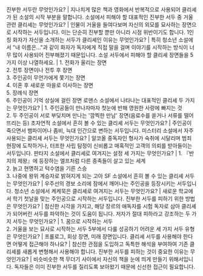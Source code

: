 진부한 서두란 무엇인가요?	| 지나치게 많은 책과 영화에서 반복적으로 사용되어 클리셰가 된 소설의 시작 부분을 말합니다.
소설에서 피해야 할 대표적인 진부한 서두 중 거울 관련 클리셰는 무엇인가요?	| 인물이 거울을 들여다보며 자신의 외모를 묘사하는 장면으로 시작하는 서두입니다. 이는 단순히 진부할 뿐만 아니라 시점 위반이기도 합니다.
1인칭 화자가 자신을 소개하는 서두가 클리셰인 이유는 무엇인가요?	| 특히 청소년 소설에서 "내 이름은..."과 같이 화자가 독자에게 직접 말을 걸며 이야기를 시작하는 방식이 너무 많이 사용되어 진부해졌기 때문입니다.
소설 서두에서 피해야 할 클리셰 장면들을 5가지 이상 나열하세요.	| 1. 전화가 울리는 장면<br/>2. 전투 장면이나 전투 후 장면<br/>3. 주인공이 무언가에게 쫓기는 장면<br/>4. 이혼 후 새로운 마을로 이사하는 장면<br/>5. 장례식 장면<br/>6. 주인공이 기억 상실에 걸린 장면
로맨스 소설에서 나타나는 대표적인 클리셰 두 가지는 무엇인가요?	| 1. 주인공들이 만나자마자 첫눈에 반해 영원한 사랑에 빠지는 것<br/>2. 두 주인공이 서로 부딪치며 만나는 '깜찍한 만남' 장면(음료수를 쏟거나 서류를 떨어뜨리는 등)
초자연적 소설에서 흔히 볼 수 있는 클리셰 서두는 무엇인가요?	| 주인공이 죽으면서 뱀파이어나 좀비, 늑대 인간으로 변하는 서두입니다.
미스터리 소설에서 자주 사용되는 클리셰 서두는 무엇인가요?	| 알코올 중독자인 형사가 숙취에 시달리며 범죄 현장에 도착하거나, 터프한 사립 탐정이 신비롭고 매혹적인 고객의 의뢰를 받아들이는 서두입니다.
판타지 소설에서 클리셰로 여겨지는 설정 세 가지는 무엇인가요?	| 1. 『반지의 제왕』에 등장하는 엘프처럼 다른 종족들이 살고 있는 세계<br/>2. 늙고 현명하고 턱수염을 기른 스승<br/>3. 나중에 왕위 계승자로 밝혀지게 되는 고아
SF 소설에서 흔히 볼 수 있는 클리셰 서두는 무엇인가요?	| 우주선의 경보 소리에 잠에서 깨어나는 주인공을 등장시키는 서두입니다.
청소년 소설에서 케케묵은 클리셰로 여겨지는 서두는 무엇인가요?	| 새로운 학교에서 학기 첫날을 맞는 주인공으로 시작하는 서두입니다.
진부한 서두를 피하기 위한 방법은 무엇인가요?	| 참신한 시각을 가지고, 해당 장르의 애독자를 시험 독자로 삼아 클리셰가 되어버린 서두를 파악하는 것이 도움이 됩니다.
저자가 절대 피하라고 강조하는 두 가지 서두는 무엇인가요?	| 1. 꿈으로 시작하는 서두<br/>2. 거울을 보는 묘사로 시작하는 서두
5부에서 다룰 성공하기 어려운 세 가지 서두 유형은 무엇인가요?	| 프롤로그, 회상 장면, 미래 장면입니다.
클리셰 서두를 사용해야 한다면 어떻게 접근해야 하나요?	| 참신한 관점을 도입하고 독특한 해석을 부여하여 기존 클리셰를 새롭게 변형해서 사용해야 합니다.
진부한 서두를 피하는 것이 중요한 이유는 무엇인가요?	| 비슷비슷한 책 무더기 사이에서 자신의 책을 눈에 띄게 만들기 위해서입니다. 독자들은 이미 진부한 서두를 질리도록 보아왔기 때문에 신선한 접근이 필요합니다.
